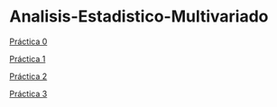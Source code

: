 # Analisis-Estadistico-Multivariado



[Práctica 0](https://nbviewer.jupyter.org/github/EvelyGutierrez/Analisis-Estadistico-Multivariado/blob/master/Untitled.ipynb)

[Práctica 1](https://nbviewer.jupyter.org/github/EvelyGutierrez/Analisis-Estadistico-Multivariado/blob/master/ReportePractica1Evely.ipynb)

[Práctica 2](https://nbviewer.jupyter.org/github/EvelyGutierrez/Analisis-Estadistico-Multivariado/blob/master/ReportePractica2Evely.ipynb)

[Práctica 3](https://nbviewer.jupyter.org/github/EvelyGutierrez/Analisis-Estadistico-Multivariado/blob/master/ReportePractica3Evely.ipynb)
